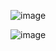 ![image](https://github.com/irfanghapar/Java-Programming/assets/87377657/491c7a8b-ede4-40eb-bf39-17e36e5fcb28)

![image](https://github.com/irfanghapar/Java-Programming/assets/87377657/08243599-0d98-472c-90b7-e3428d638d4e)
